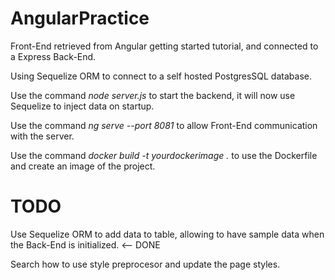 # AngularPractice

Front-End retrieved from Angular getting started tutorial, and connected to a Express Back-End.

Using Sequelize ORM to connect to a self hosted PostgresSQL database.

Use the command *node server.js* to start the backend, it will now use Sequelize to inject data on startup.

Use the command *ng serve --port 8081* to allow Front-End communication with the server.

Use the command *docker build -t yourdockerimage .* to use the Dockerfile and create an image of the project.

# TODO

Use Sequelize ORM to add data to table, allowing to have sample data when the Back-End is initialized.  <-- DONE

Search how to use style preprocesor and update the page styles.